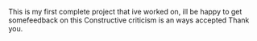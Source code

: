 This is my first complete project that ive worked on, ill be happy to get somefeedback on this 
Constructive criticism is an ways accepted
Thank you. 
